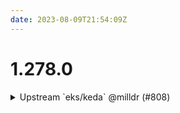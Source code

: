 ```yaml
---
date: 2023-08-09T21:54:09Z
---
```


# 1.278.0

<details>
  <summary>Upstream `eks/keda` @milldr (#808)</summary>

### what
- Added the component `eks/keda`

### why
- We've deployed KEDA for a few customers now and the component should be upstreamed

### references
- n/a


</details>